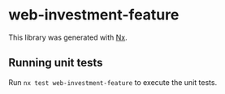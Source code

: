 # web-investment-feature

This library was generated with [Nx](https://nx.dev).

## Running unit tests

Run `nx test web-investment-feature` to execute the unit tests.
